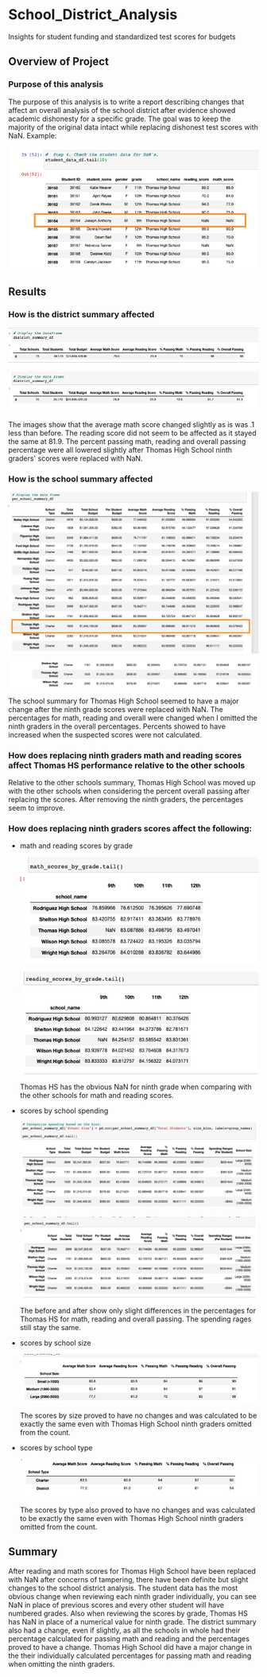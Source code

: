 # School_District_Analysis
Insights for student funding and standardized test scores for budgets
## Overview of Project
### Purpose of this analysis

The purpose of this analysis is to write a report describing changes that affect an overall analysis of the school district after evidence showed academic dishonesty for a specific grade. The goal was to keep the majority of the original data intact while replacing dishonest test scores with NaN.
Example:

![student data](https://github.com/myljacobo/School_District_Analysis/blob/master/Resources/student_data_nan.png?raw=true)

## Results


### How is the district summary affected

![district before](https://github.com/myljacobo/School_District_Analysis/blob/master/Resources/district_summary_before.png?raw=true)

![district after](https://github.com/myljacobo/School_District_Analysis/blob/master/Resources/district_summary_after.png?raw=true)

The images show that the average math score changed slightly as is was .1 less than before. The reading score did not seem to be affected as it stayed the same at 81.9. The percent passing math, reading and overall passing percentage were all lowered slightly after Thomas High School ninth graders' scores were replaced with NaN. 

### How is the school summary affected

![school summary](https://github.com/myljacobo/School_District_Analysis/blob/master/Resources/school_summary.png?raw=true)

![school summary after](https://github.com/myljacobo/School_District_Analysis/blob/master/Resources/school%20summary%20after.png?raw=true)

The school summary for Thomas High School seemed to have a major change after the ninth grade scores were replaced with NaN. The percentages for math, reading and overall were changed when I omitted the ninth graders in the overall percentages. Percents showed to have increased when the suspected scores were not calculated.

### How does replacing ninth graders math and reading scores affect Thomas HS performance relative to the other schools

Relative to the other schools summary, Thomas High School was moved up with the other schools when considering the percent overall passing after replacing the scores. After removing the ninth graders, the percentages seem to improve.

### How does replacing ninth graders scores affect the following:
 - math and reading scores by grade
    
    ![math scores](https://github.com/myljacobo/School_District_Analysis/blob/master/Resources/math_scores_by_grade.png?raw=true)

    ![reading scores](https://github.com/myljacobo/School_District_Analysis/blob/master/Resources/reading_scores_by_grade.png?raw=true)

    Thomas HS has the obvious NaN for ninth grade when comparing with the other schools for math and reading scores.

 - scores by school spending

    ![spending before](https://github.com/myljacobo/School_District_Analysis/blob/master/Resources/scores%20by%20spending%20and%20size%20BEFORE.png?raw=true)
    
    ![spending after](https://github.com/myljacobo/School_District_Analysis/blob/master/Resources/scores%20by%20spending%20and%20size%20AFTER.png?raw=true)

    The before and after show only slight differences in the percentages for Thomas HS for math, reading and overall passing. The spending rages still stay the same.

 - scores by school size

    ![scores by size](https://github.com/myljacobo/School_District_Analysis/blob/master/Resources/scores%20by%20size.png?raw=true)

    The scores by size proved to have no changes and was calculated to be exactly the same even with Thomas High School ninth graders omitted from the count. 

 - scores by school type

    ![scores by type](https://github.com/myljacobo/School_District_Analysis/blob/master/Resources/scores%20by%20school%20type.png?raw=true)

    The scores by type also proved to have no changes and was calculated to be exactly the same even with Thomas High School ninth graders omitted from the count. 

## Summary

After reading and math scores for Thomas High School have been replaced with NaN after concerns of tampering, there have been definite but slight changes to the school district analysis. The student data has the most obvious change when reviewing each ninth grader individually, you can see NaN in place of previous scores and every other student will have numbered grades. Also when reviewing the scores by grade, Thomas HS has NaN in place of a numerical value for ninth grade. The district summary also had a change, even if slightly, as all the schools in whole had their percentage calculated for passing math and reading and the percentages proved to have a change. Thomas High School did have a major change in the their individually calculated percentages for passing math and reading when omitting the ninth graders. 
